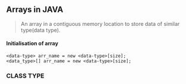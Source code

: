 ## Arrays in JAVA

> An array in a contiguous memory location to store data of similar type(data type).

#### Initialisation of array
```
<data-type> arr_name = new <data-type>[size];
<data_type>[] arr_name = new <data-type>[size];
```

### CLASS TYPE

